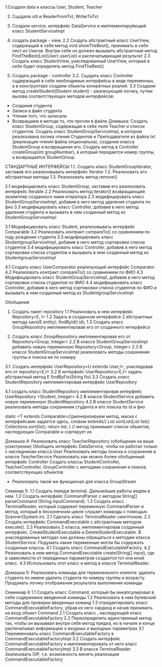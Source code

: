 1.Создали data и классы User, Student, Teacher

2. Сщздали util и ReaderFromTxt, WriterToTxt

3. Создали service, интерфейс DataService и имплементируйющий класс StudentServiceImpl 

4. создать package - view.
2.2 Создать абстрактный класс UserView, содержащий в себе метод vоid showTheBest(), принимать в себя лист из Userов.
Внутри себя он должен вызывать абстрактный метод FindTheBest(List(User) userList) и распечатывающий результат
2.3 Создать класс StudentView, унаследованный UserView, который в себе будет определять метод FindTheBest()

5. Создать package - controller
3.2. Сщздать класс Controller сщдержащий в себе необходимые интерфейсы в виде переменных, а в конструкторе создаем обьекты конкретных реалий.
3.3 Создаем метод createStudent(Student student) - реализующий логику, путем вызова соответствующих методов интерфейсов:
  - Создания студента 
  - Записи в файл студента
  - Чтения того, что записали
  - Возвращаем в методе то, что прочли в файле 
Домашка: 
Создать класс StudentGroup, содержащая в себе поля Teacher и список студентов.
Создать класс StudentGroupServiceImpl, в котором реализована логика чтения Студентов и Преподавателя из файла txt (реализация чтения файла опциональна), создания класса StudentGroup и возвращения его.
Создать метод в Controller createGroup(int groupNumber), в который передается номер группы, а возвращается StudentGroup.

СТАНДАРТНЫЕ ИНТЕРФЕЙСЫ
1.1. Создать класс StudentGroupIterator, заставив его реализовывать интерфейс Iterator<Student>
1.2. Реализовать его абстрактные методы
1.3. Реализовать метод remove()

2.1 модифицировать класс StudentGroup, заставив его реализовать интерфейс Iterable<Student>
2.2 Реализовать метод iterator() возвращающий экземпляр созданного нами итератора
2.3 модифицировать класс StudentGroupServiseImpl, добавив в него метод удаления студента по фио
3.3 модифицировать класс Controller, добавив в него метод удаления студента и вызывать в нем созданный метод из StudentGroupServiseImpl

3.1 Модифицировать класс Student, реализовывать интерфейс Comparable
3.2 Реализовать контракт compareTo() со сравнением по году рождения студента
3.3 модифицировать класс StudentgroupServiceImpl, добавив в него метод сортировки списка студентов
3.4 модифицировать класс Controller, добавив в него метод сортировки списка студентов и вызывать в нем созданный метод из StudentgroupServiceImpl

4.1 Создать класс UserComparator реализующий интерфейс Comparator<User>
4.2 Реализовать контракт compareTo() со сравнением по ФИО
4.3 Модифицировать класс StudentGroupServiceImpl, добавив в него метод сортировки списка студентов по ФИО
4.4 модифицировать класс Controller, добавив в него метод сортировки списка студентов по ФИО и вызывать в нем созданный метод из StudentgroupServiceImpl

Обобщения
1. Создать пакет repository
1.1 Реализовать в нем интерфейс Repository<E, I>
1.2 Задать в созданном интерфейсе 2 абстрактных метода save(E entity); findById(I id);
1.3 Создать класс GroupRepository имплементировав его от созданного интерфейса

2. Создать класс GroupRepository имплементировав его от Repository<Group, Integer>
2.2 В классе StudentGroupServiceImpl добавить новую переменную Repository<Group, Integer>
2.3 В классе StudentGroupServiceImpl реализовать методы сохранения группы и поиска ее по номеру

3.1. Создать интерфейс UserRepository<U extends User,I>, унаследовав его от repository<E,I>
3.2 В интерфейс UserRepository<E,I> задать абстрактный метод E findByFio(String fio)
3.3 Создать класс StudentRepository имплементировав интерфейс UserRepository

4.1 создать класс StudentRepository имплементировав интерфейс UserRepository <Student, Integer>
4.2 В классе StudentService добавить новую переменную StudentRepository
4.3 В классе StudentService реализовать методы сохранения студента и его поиска по id и фио

static <T extends Comparable<T>>//дженеризируем метод, маска с интерфейсами задается здесь, словом extends// List<T> sortList(List<T> list){ 
  Collections.sort(list);
  return list;
} // метод принимает список обьектов, наследующих Comparable и сортирует их

Домашка 4:
Реализовать класc TeacherRepository (обобщение на ваше усмотрение)
Обобщить интерфейс DataService, чтобы он работал только с наследникам класса User
Реализовать методы поиска и сохранения в классе TeacherService
Реализовать как можно более обобщенный интерфейс Controller
Создать классы StudentController, TeacherController, GroupController с методами сохранения и поиска соответствующих объектов
* Реализовать такой же функционал для класса GroupStream

Семинар 5:
1.1 Создать пекедж terminal. Дальнейшие работы ведем в нем.
1.2 Создать интерфейс CommandParser c методом String[] parseCommand (String inputCommand).
1.3 Создать класс TerminalReader, который содержит переменную CommandParser и метод, который в бесконечном цикле слушает команды с помощью Scanner(System.in).
2.1 Сделать класс TerminalReader синглтоном.
2.2 Создать интерфейс CommandExecutable с абстрактным методом execute().
2.3 Реализовать 2 класса, имплементировав созданный интерфейс, CreateStudentExecutable и DeleteStudentExecutable. В унаследованных методах они должны обращаться к методам класса StudentService.
Подумать какие переменные могли бы содержать созданные классы.
4.1 Создать класс CommandExecutableFactory.
4.2 Реализовать в нем метод CommandExecutable create(String[] input), где в зависимости от переданных параметров создается тот или иной класс.
4.3 Использовать этот класс и метод в классе TerminalReader.

Домашка 5:
Реализовать команды для терминального клиента: удалить студента по имени удалить студента по номеру группы и возрасту.
Продумать логику отображения результата выполнения команды

Семнинар 6
1.1 Создать класс Command, который бы инкапсулировал в себе содержимое введенной команды
1.2 Реализовать в нем булевский методы для проверки введенных команд
1.3 отредактировать класс CommandExecutableFactory, убрав из него хардкод и начав принимать на вход объект Command
2.1 Создать класс  , наследующей класс CommandExecutableFactory
2.2 Переопределить единственный метод так, чтобы он вызыввал внутри себя метод предка, но в начале и конце распечатывал информацию о входных и выходных параметрах
3.1 Переименовать класс CommandExecutableFactory в CommandExecutableFactoryImpl
3.2 Создать интерфейс CommandExecutableFactory и имплементировать от него класс CommandExecutableFactoryImpl
3.3 В классе TerminalReader Зеализовать DIP, т.е. возможность менять реализации CommandExecutableFactory

